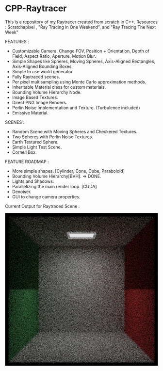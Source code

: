 # CPP-Raytracer
This is a repository of my Raytracer created from scratch in C++. Resources : Scratchapixel , "Ray Tracing in One Weekend", and "Ray Tracing The Next Week"

FEATURES :
- Customizable Camera. Change FOV, Position + Orientation, Depth of Field, Aspect Ratio, Aperture, Motion Blur.
- Simple Shapes like Spheres, Moving Spheres, Axis-Aligned Rectangles, Axis-Aligned Bounding Boxes.
- Simple to use world generator.
- Fully Raytraced scenes.
- Per pixel multisampling using Monte Carlo approximation methods.
- Inheritable Material class for custom materials.
- Bounding Volume Hierarchy Node.
- Image Based Textures.
- Direct PNG Image Renders.
- Perlin Noise Implementation and Texture. (Turbulence included)
- Emissive Material.

SCENES :
- Random Scene with Moving Spheres and Checkered Textures.
- Two Spheres with Perlin Noise Textures.
- Earth Textured Sphere.
- Simple Light Test Scene.
- Cornell Box.

FEATURE ROADMAP :
- More simple shapes. [Cylinder, Cone, Cube, Paraboloid]
- Bounding Volume Hierarchy[BVH]. => DONE.
- Lights and Shadows.
- Parallelizing the main render loop. [CUDA]
- Denoiser.
- GUI to change camera properties.

Current Output for Raytraced Scene :

![render.png](render.png)
